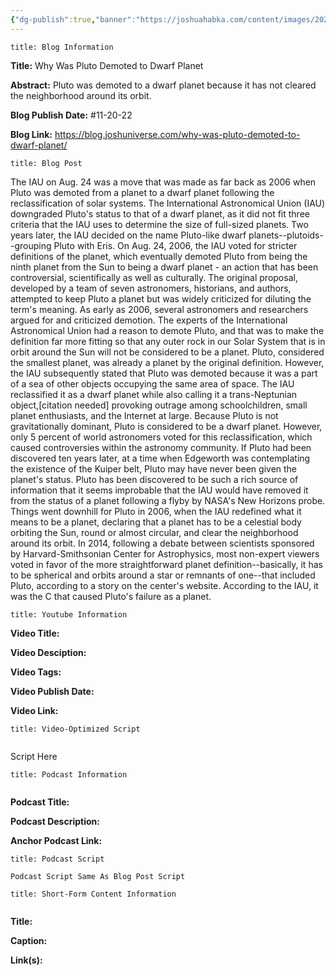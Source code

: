 ```yaml
---
{"dg-publish":true,"banner":"https://joshuahabka.com/content/images/2023/02/theplutodemotionj--1-.png","banner_x":0.5,"permalink":"/blog/why-was-pluto-demoted-to-dwarf-planet/","dgPassFrontmatter":true,"noteIcon":"","created":"","updated":""}
---
```


```ad-info
title: Blog Information
```

**Title:** Why Was Pluto Demoted to Dwarf Planet

**Abstract:** Pluto was demoted to a dwarf planet because it has not cleared the neighborhood around its orbit.

**Blog Publish Date:** #11-20-22

**Blog Link:** https://blog.joshuniverse.com/why-was-pluto-demoted-to-dwarf-planet/

```ad-abstract
title: Blog Post
```

The IAU on Aug. 24 was a move that was made as far back as 2006 when Pluto was demoted from a planet to a dwarf planet following the reclassification of solar systems. The International Astronomical Union (IAU) downgraded Pluto's status to that of a dwarf planet, as it did not fit three criteria that the IAU uses to determine the size of full-sized planets. Two years later, the IAU decided on the name Pluto-like dwarf planets--plutoids--grouping Pluto with Eris.
On Aug. 24, 2006, the IAU voted for stricter definitions of the planet, which eventually demoted Pluto from being the ninth planet from the Sun to being a dwarf planet - an action that has been controversial, scientifically as well as culturally. The original proposal, developed by a team of seven astronomers, historians, and authors, attempted to keep Pluto a planet but was widely criticized for diluting the term's meaning. As early as 2006, several astronomers and researchers argued for and criticized demotion. The experts of the International Astronomical Union had a reason to demote Pluto, and that was to make the definition far more fitting so that any outer rock in our Solar System that is in orbit around the Sun will not be considered to be a planet.
Pluto, considered the smallest planet, was already a planet by the original definition. However, the IAU subsequently stated that Pluto was demoted because it was a part of a sea of other objects occupying the same area of space. The IAU reclassified it as a dwarf planet while also calling it a trans-Neptunian object,[citation needed] provoking outrage among schoolchildren, small planet enthusiasts, and the Internet at large. Because Pluto is not gravitationally dominant, Pluto is considered to be a dwarf planet. However, only 5 percent of world astronomers voted for this reclassification, which caused controversies within the astronomy community. If Pluto had been discovered ten years later, at a time when Edgeworth was contemplating the existence of the Kuiper belt, Pluto may have never been given the planet's status.
Pluto has been discovered to be such a rich source of information that it seems improbable that the IAU would have removed it from the status of a planet following a flyby by NASA's New Horizons probe. Things went downhill for Pluto in 2006, when the IAU redefined what it means to be a planet, declaring that a planet has to be a celestial body orbiting the Sun, round or almost circular, and clear the neighborhood around its orbit. In 2014, following a debate between scientists sponsored by Harvard-Smithsonian Center for Astrophysics, most non-expert viewers voted in favor of the more straightforward planet definition--basically, it has to be spherical and orbits around a star or remnants of one--that included Pluto, according to a story on the center's website. According to the IAU, it was the C that caused Pluto's failure as a planet.

```ad-info
title: Youtube Information
```

**Video Title:**

**Video Desciption:**

**Video Tags:**

**Video Publish Date:**

**Video Link:**

```ad-abstract
title: Video-Optimized Script


```

Script Here

```ad-info
title: Podcast Information


```

**Podcast Title:**

**Podcast Description:**

**Anchor Podcast Link:**

```ad-info
title: Podcast Script

Podcast Script Same As Blog Post Script

```


```ad-info
title: Short-Form Content Information


```

**Title:**

**Caption:**

**Link(s):**


